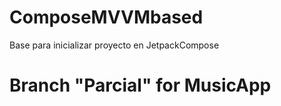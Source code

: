 # ComposeMVVMbased
Base para inicializar proyecto en JetpackCompose 
# Branch "Parcial" for MusicApp
